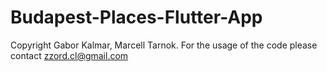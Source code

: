 # Budapest-Places-Flutter-App
Copyright Gabor Kalmar, Marcell Tarnok. For the usage of the code please contact zzord.cl@gmail.com
